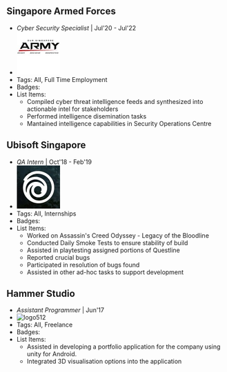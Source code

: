 ## Singapore Armed Forces
- *Cyber Security Specialist* | Jul'20 - Jul'22
- ![logo512](../assets/saf.png)
- Tags: All, Full Time Employment
- Badges:
- List Items:
  - Compiled cyber threat intelligence feeds and synthesized into actionable intel for stakeholders 
  - Performed intelligence disemination tasks
  - Mantained intelligence capabilities in Security Operations Centre

## Ubisoft Singapore
- *QA Intern* | Oct'18 - Feb'19
- ![logo512](../assets/ubisoft.png)
- Tags: All, Internships
- Badges:
- List Items:
  - Worked on Assassin's Creed Odyssey - Legacy of the Bloodline
  - Conducted Daily Smoke Tests to ensure stability of build
  - Assisted in playtesting assigned portions of Questline
  - Reported crucial bugs
  - Participated in resolution of bugs found
  - Assisted in other ad-hoc tasks to support development

## Hammer Studio
- *Assistant Programmer* | Jun'17
- ![logo512](../assets/logo512.png)
- Tags: All, Freelance
- Badges:
- List Items:
  - Assisted in developing a portfolio application for the company using unity for Android.
  - Integrated 3D visualisation options into the application
